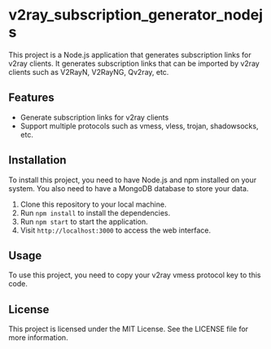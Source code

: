 # v2ray_subscription_generator_nodejs

This project is a Node.js application that generates subscription links for v2ray clients. It generates subscription links that can be imported by v2ray clients such as V2RayN, V2RayNG, Qv2ray, etc.

## Features

- Generate subscription links for v2ray clients
- Support multiple protocols such as vmess, vless, trojan, shadowsocks, etc.

## Installation

To install this project, you need to have Node.js and npm installed on your system. You also need to have a MongoDB database to store your data.

1. Clone this repository to your local machine.
2. Run `npm install` to install the dependencies.
4. Run `npm start` to start the application.
5. Visit `http://localhost:3000` to access the web interface.

## Usage

To use this project, you need to copy your v2ray vmess protocol key to this code.

## License

This project is licensed under the MIT License. See the LICENSE file for more information.
